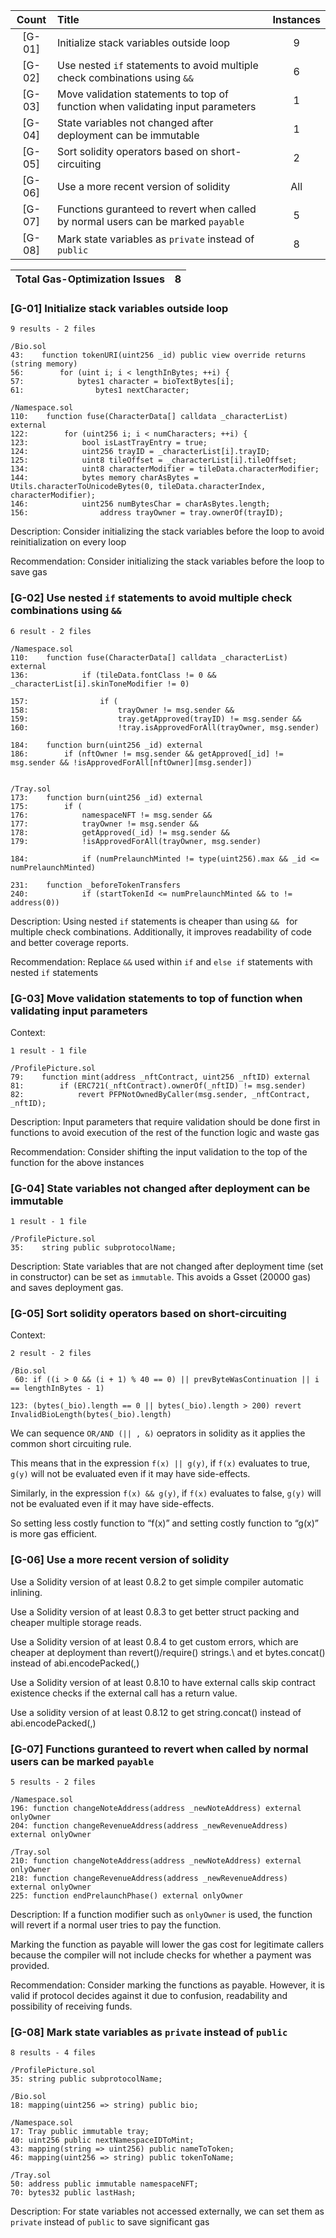 | Count | Title | Instances |
|:--:|:-------|:--:|
| [G-01] | Initialize stack variables outside loop | 9 |
| [G-02] | Use nested `if` statements to avoid multiple check combinations using `&&` | 6 |
| [G-03] | Move validation statements to top of function when validating input parameters | 1 |
| [G-04] | State variables not changed after deployment can be immutable | 1 |
| [G-05] | Sort solidity operators based on short-circuiting| 2 |
| [G-06] | Use a more recent version of solidity | All |
| [G-07] | Functions guranteed to revert when called by normal users can be marked `payable` | 5 |
| [G-08] | Mark state variables as `private` instead of `public`  | 8 |

| Total Gas-Optimization Issues | 8 |
|:--:|:--:|

### [G-01] Initialize stack variables outside loop
```solidity
9 results - 2 files

/Bio.sol
43:    function tokenURI(uint256 _id) public view override returns (string memory)
56:        for (uint i; i < lengthInBytes; ++i) {
57:            bytes1 character = bioTextBytes[i];
61:                bytes1 nextCharacter;

/Namespace.sol
110:    function fuse(CharacterData[] calldata _characterList) external
122:        for (uint256 i; i < numCharacters; ++i) {
123:            bool isLastTrayEntry = true;
124:            uint256 trayID = _characterList[i].trayID;
125:            uint8 tileOffset = _characterList[i].tileOffset;
134:            uint8 characterModifier = tileData.characterModifier;
144:            bytes memory charAsBytes = Utils.characterToUnicodeBytes(0, tileData.characterIndex, characterModifier);
146:            uint256 numBytesChar = charAsBytes.length;
156:                address trayOwner = tray.ownerOf(trayID);
```

Description:
Consider initializing the stack variables before the loop to avoid reinitialization on every loop

Recommendation:
Consider initializing the stack variables before the loop to save gas 


### [G-02] Use nested `if` statements to avoid multiple check combinations using `&&`
```solidity
6 result - 2 files

/Namespace.sol
110:    function fuse(CharacterData[] calldata _characterList) external 
136:            if (tileData.fontClass != 0 && _characterList[i].skinToneModifier != 0)

157:                if (
158:                    trayOwner != msg.sender &&
159:                    tray.getApproved(trayID) != msg.sender &&
160:                    !tray.isApprovedForAll(trayOwner, msg.sender)

184:    function burn(uint256 _id) external 
186:        if (nftOwner != msg.sender && getApproved[_id] != msg.sender && !isApprovedForAll[nftOwner][msg.sender])


/Tray.sol
173:    function burn(uint256 _id) external
175:        if (
176:            namespaceNFT != msg.sender &&
177:            trayOwner != msg.sender &&
178:            getApproved(_id) != msg.sender &&
179:            !isApprovedForAll(trayOwner, msg.sender)

184:            if (numPrelaunchMinted != type(uint256).max && _id <= numPrelaunchMinted)

231:    function _beforeTokenTransfers
240:            if (startTokenId <= numPrelaunchMinted && to != address(0))
```

Description:
Using nested `if` statements is cheaper than using `&& ` for multiple check combinations. Additionally, it improves readability of code and better coverage reports.

Recommendation:
Replace `&&` used within `if` and `else if` statements with nested `if` statements

### [G-03] Move validation statements to top of function when validating input parameters
Context: 

```solidity
1 result - 1 file

/ProfilePicture.sol
79:    function mint(address _nftContract, uint256 _nftID) external
81:        if (ERC721(_nftContract).ownerOf(_nftID) != msg.sender)
82:            revert PFPNotOwnedByCaller(msg.sender, _nftContract, _nftID);
```

Description:
Input parameters that require validation should be done first in functions to avoid execution of the rest of the function logic and waste gas

Recommendation:
Consider shifting the input validation to the top of the function for the above instances

### [G-04] State variables not changed after deployment can be immutable
```solidity
1 result - 1 file

/ProfilePicture.sol
35:    string public subprotocolName;
```

Description:
State variables that are not changed after deployment time (set in constructor) can be set as `immutable`. This avoids a Gsset (20000 gas) and saves deployment gas.


### [G-05] Sort solidity operators based on short-circuiting
Context:
```solidity
2 result - 2 files 

/Bio.sol
 60: if ((i > 0 && (i + 1) % 40 == 0) || prevByteWasContinuation || i == lengthInBytes - 1)

123: (bytes(_bio).length == 0 || bytes(_bio).length > 200) revert InvalidBioLength(bytes(_bio).length)
```

We can sequence `OR/AND (|| , &)` oeprators in solidity as it applies the common short circuiting rule. 

This means that in the expression `f(x) || g(y)`, if `f(x)` evaluates to true, `g(y)` will not be evaluated even if it may have side-effects. 

Similarly,  in the expression `f(x) && g(y)`, if `f(x)` evaluates to false, `g(y)` will not be evaluated even if it may have side-effects.

So setting less costly function to “f(x)” and setting costly function to “g(x)” is more gas efficient.

### [G-06] Use a more recent version of solidity

Use a Solidity version of at least 0.8.2 to get simple compiler automatic inlining.

Use a Solidity version of at least 0.8.3 to get better struct packing and cheaper multiple storage reads.

Use a Solidity version of at least 0.8.4 to get custom errors, which are cheaper at deployment than revert()/require() strings.\ and et bytes.concat() instead of abi.encodePacked(<bytes>,<bytes>)

Use a Solidity version of at least 0.8.10 to have external calls skip contract existence checks if the external call has a return value.

Use a solidity version of at least 0.8.12 to get string.concat() instead of abi.encodePacked(<str>,<str>)


### [G-07] Functions guranteed to revert when called by normal users can be marked `payable`
```solidity
5 results - 2 files

/Namespace.sol
196: function changeNoteAddress(address _newNoteAddress) external onlyOwner
204: function changeRevenueAddress(address _newRevenueAddress) external onlyOwner

/Tray.sol
210: function changeNoteAddress(address _newNoteAddress) external onlyOwner
218: function changeRevenueAddress(address _newRevenueAddress) external onlyOwner
225: function endPrelaunchPhase() external onlyOwner
```

Description:
If a function modifier such as `onlyOwner` is used, the function will revert if a normal user tries to pay the function. 

Marking the function as payable will lower the gas cost for legitimate callers because the compiler will not include checks for whether a payment was provided.

Recommendation:
Consider marking the functions as payable. However, it is valid if protocol decides against it due to confusion, readability and possibility of receiving funds.

### [G-08] Mark state variables as `private` instead of `public` 

```solidity
8 results - 4 files

/ProfilePicture.sol
35: string public subprotocolName;

/Bio.sol
18: mapping(uint256 => string) public bio;

/Namespace.sol
17: Tray public immutable tray;
40: uint256 public nextNamespaceIDToMint;
43: mapping(string => uint256) public nameToToken;
46: mapping(uint256 => string) public tokenToName;

/Tray.sol
50: address public immutable namespaceNFT;
70: bytes32 public lastHash;
```

Description:
For state variables not accessed externally, we can set them as `private` instead of `public` to save significant gas
